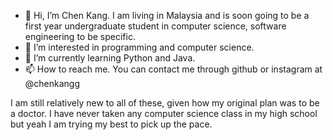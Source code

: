 - 👋 Hi, I’m Chen Kang. I am living in Malaysia and is soon going to be a first year undergraduate student in computer science, software engineering to be specific. 
- 👀 I’m interested in programming and computer science. 
- 🌱 I’m currently learning Python and Java. 
- 📫 How to reach me. You can contact me through github or instagram at @chenkangg

I am still relatively new to all of these, given how my original plan was to be a doctor. I have never taken any computer science class in my high school but yeah I am trying my best to pick up the pace.

<!---
chenkang02/chenkang02 is a ✨ special ✨ repository because its `README.md` (this file) appears on your GitHub profile.
You can click the Preview link to take a look at your changes.
--->

